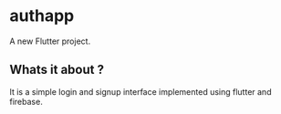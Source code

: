 # authapp

A new Flutter project.

## Whats it about ? 
It is a simple login and signup interface implemented using flutter and firebase. 

